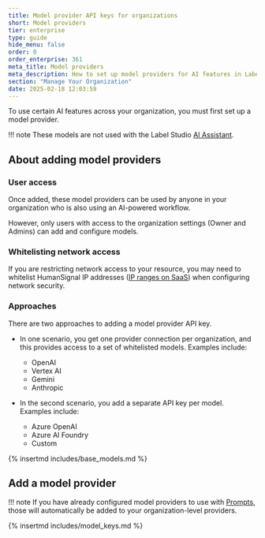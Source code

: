 ```yaml
---
title: Model provider API keys for organizations
short: Model providers
tier: enterprise
type: guide
hide_menu: false
order: 0
order_enterprise: 361
meta_title: Model providers
meta_description: How to set up model providers for AI features in Label Studio. 
section: "Manage Your Organization"
date: 2025-02-18 12:03:59
---
```


To use certain AI features across your organization, you must first set up a model provider. 


!!! note
    These models are not used with the Label Studio [AI Assistant](ask_ai). 

## About adding model providers

### User access 

Once added, these model providers can be used by anyone in your organization who is also using an AI-powered workflow. 
    
However, only users with access to the organization settings (Owner and Admins) can add and configure models. 

### Whitelisting network access

If you are restricting network access to your resource, you may need to whitelist HumanSignal IP addresses ([IP ranges on SaaS](saas#Outbound-Connections-IP-Addresses)) when configuring network security.

### Approaches

There are two approaches to adding a model provider API key. 

* In one scenario, you get one provider connection per organization, and this provides access to a set of whitelisted models. Examples include:

    * OpenAI
    * Vertex AI
    * Gemini
    * Anthropic

* In the second scenario, you add a separate API key per model. Examples include:

    * Azure OpenAI
    * Azure AI Foundry
    * Custom

{% insertmd includes/base_models.md %}

## Add a model provider

!!! note
    If you have already configured model providers to use with [Prompts](prompts_overview), those will automatically be added to your organization-level providers. 

{% insertmd includes/model_keys.md %}
